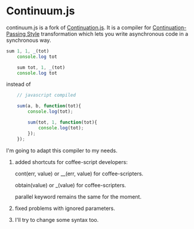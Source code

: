 # Continuum.js

continuum.js is a fork of [Continuation.js](https://github.com/BYVoid/continuation).
It is a compiler for [Continuation-Passing Style](http://en.wikipedia.org/wiki/Continuation-passing_style) transformation
which lets you write asynchronous code in a synchronous way.


```javascript
sum 1, 1, _(tot)
    console.log tot

    sum tot, 1, _(tot)
    console.log tot
```

instead of

```javascript
    // javascript compiled

    sum(a, b, function(tot){
        console.log(tot);

        sum(tot, 1, function(tot){
            console.log(tot);
        });
    });
```


I'm going to adapt this compiler to my needs.


1. added shortcuts for coffee-script developers:

    cont(err, value) or __(err, value) for coffee-scripters.

    obtain(value) or _(value) for coffee-scripters.

    parallel keyword remains the same for the moment.


2. fixed problems with ignored parameters.


3. I'll try to change some syntax too.